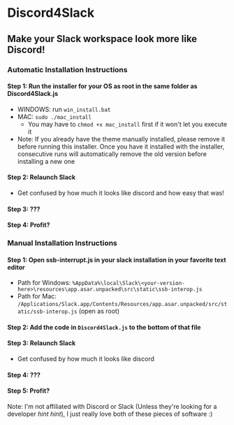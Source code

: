 # Discord4Slack
## Make your Slack workspace look more like Discord!


### Automatic Installation Instructions
#### Step 1: Run the installer for your OS as root in the same folder as Discord4Slack.js 
- WINDOWS: run `win_install.bat`
- MAC: `sudo ./mac_install`
  - You may have to `chmod +x mac_install` first if it won't let you execute it
- Note: If you already have the theme manually installed, please remove it before running this installer. Once you have it installed with the installer, consecutive runs will automatically remove the old version before installing a new one

#### Step 2: Relaunch Slack
- Get confused by how much it looks like discord and how easy that was!

#### Step 3: ???

#### Step 4: Profit?



### Manual Installation Instructions
#### Step 1: Open ssb-interrupt.js in your slack installation in your favorite text editor 
- Path for Windows: `%AppData%\local\Slack\<your-version-here>\resources\app.asar.unpacked\src\static\ssb-interop.js`
- Path for Mac: `/Applications/Slack.app/Contents/Resources/app.asar.unpacked/src/static/ssb-interop.js` (open as root)

#### Step 2: Add the code in `Discord4Slack.js` to the bottom of that file

#### Step 3: Relaunch Slack
- Get confused by how much it looks like discord

#### Step 4: ???

#### Step 5: Profit?

Note:  I'm not affiliated with Discord or Slack (Unless they're looking for a developer *hint hint*), I just really love both of these pieces of software :)
